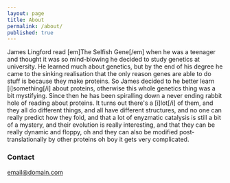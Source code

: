 ```yaml
---
layout: page
title: About
permalink: /about/
published: true
---
```

James Lingford read [em]The Selfish Gene[/em] when he was a teenager and thought it was so mind-blowing he decided to study genetics at university. He learned much about genetics, but by the end of his degree he came to the sinking realisation that the only reason genes are able to do stuff is because they make proteins. So James decided to he better learn [i]something[/i] about proteins, otherwise this whole genetics thing was a bit mystifying. Since then he has been spiralling down a never ending rabbit hole of reading about proteins. It turns out there's a [i]lot[/i] of them, and they all do different things, and all have different structures, and no one can really predict how they fold, and that a lot of enyzmatic catalysis is still a bit of a mystery, and their evolution is really interesting, and that they can be really dynamic and floppy, oh and they can also be modified post-translationally by other proteins oh boy it gets very complicated.  


### Contact

[email@domain.com](mailto:email@domain.com)
